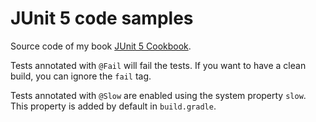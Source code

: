 # JUnit 5 code samples

Source code of my book [JUnit 5 Cookbook](https://leanpub.com/junit5).

Tests annotated with `@Fail` will fail the tests. If you want to have a clean
build, you can ignore the `fail` tag.

Tests annotated with `@Slow` are enabled using the system property `slow`. This
property is added by default in `build.gradle`.